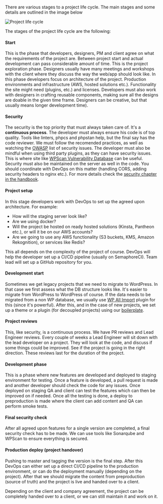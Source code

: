 There are various stages to a project life cycle. The main stages and some details are outlined in the image below

![Project life cycle](/img/project-lifecycle.png)

The stages of the project life cycle are the following:

#### Start

This is the phase that developers, designers, PM and client agree on what the requirements of the project are.
Between project start and actual development can pass considerable amount of time. This is the project exploration phase.
Designers usually have many meetings and workshops with the client where they discuss the way the web/app should look like. In this phase developers focus on architecture of the project. Production environments and infrastructure (AWS, hosted solutions etc.). Functionality the site might need (plugins, etc.) and licenses.
Developers must also work with designers in crafting reusable components, making sure all the designs are doable in the given time frame. Designers can be creative, but that usually means longer development time).

#### Security

The security is the top priority that must always taken care of. It's a __continuous process__. The developer must always ensure his code is of top quality. Tools like linters, phpcs and phpstan help, but the final say has the code reviewer.
We must follow the recomended practices, as well as watching the [OWASP](https://www.owasp.org/index.php/Main_Page) list of security issues. The developer must also be mindful when using third party plugins, as they can have security issues. This is where site like [WPScan Vulnerability Database](https://wpvulndb.com/) can be useful.
Security must also be maintained on the server as well in the code. You should coordinate with DevOps on this matter (handling CORS, adding security headers to nginx etc.).
For more details check the [security chapter in the handbook](https://infinum.com/handbook/wordpress/Security%20in%20WordPress/Security).

#### Project setup

In this stage developers work with DevOps to set up the agreed upon architecture. For example:
- How will the staging server look like?
- Are we using docker?
- Will the project be hosted on ready hosted solutions (Kinsta, Pantheon etc.), or will it be on our AWS accounts?
- Are we going to use any AWS functionality (S3 buckets, KMS, Amazon Rekognition), or services like Redis?

This all depends on the complexity of the project of course. DevOps will help the developer set up a CI/CD pipeline (usually on SemaphoreCI). Team lead will set up a GitHub repository for you.

#### Development start

Sometimes we get legacy projects that we need to migrate to WordPress. In that case we first assess what the DB structure looks like. It's easier to migrate from WordPress to WordPress of course. If the data needs to be migrated from a non WP database, we usually use [WP All Import](http://www.wpallimport.com/) plugin for this (since it's powerful).
After this, and in the case of new projects, we set up a theme or a plugin (for decoupled projects) using our [boilerplate](https://github.com/infinum/eightshift-boilerplate/).

#### Project reviews

This, like security, is a continuous process. We have PR reviews and Lead Engineer reviews. Every couple of weeks a Lead Engineer will sit down with the lead developer on a project. They will look at the code, and discuss if some things could be improved. See if the project is going in the right direction. These reviews last for the duration of the project.

#### Development phase

This is a phase where new features are developed and deployed to staging environment for testing. Once a feature is developed, a pull request is made and another developer should check the code for any issues. Once deployed on staging QA and client can test the features which can then be improved on if needed.
Once all the testing is done, a deploy to preproduction is made where the client can add content and QA can perform smoke tests.

#### Final security check

After all agreed upon features for a single version are completed, a final security check has to be made. We can use tools like Sonarqube and WPScan to ensure everything is secured.

#### Production deploy (project handover)

Pushing to master and tagging the version is the final step. After this DevOps can either set up a direct CI/CD pipeline to the production environment, or can do the deployment manually (depending on the project).
After that we should migrate the content from preproduction (source of truth) and the project is live and handed over to a client.

Depending on the client and company agreement, the project can be completely handed over to a client, or we can still maintain it and work on it.
